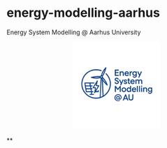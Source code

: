 # energy-modelling-aarhus
Energy System Modelling @ Aarhus University

<p align="center">
  <img src="logo.png" alt="Energy System Modelling Aarhus Logo" width="200"/>
</p>**
